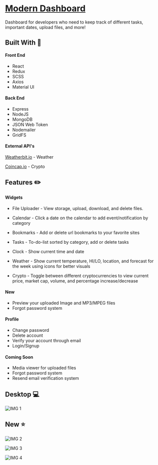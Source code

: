 # [Modern Dashboard](https://modern-dashboard.netlify.com)

Dashboard for developers who need to keep track of different tasks, important dates, upload files, and more!

## Built With 🔨

#### Front End
* React
* Redux
* SCSS
* Axios
* Material UI

#### Back End
* Express
* NodeJS
* MongoDB
* JSON Web Token
* Nodemailer
* GridFS

#### External API's
[Weatherbit.io](https://www.weatherbit.io/) - Weather

[Coincap.io](https://coincap.io/) - Crypto

## Features ✏️

#### Widgets
* File Uploader - View storage, upload, download, and delete files.

* Calendar - Click a date on the calendar to add event/notification by category

* Bookmarks - Add or delete url bookmarks to your favorite sites

* Tasks - To-do-list sorted by category, add or delete tasks

* Clock - Show current time and date

* Weather - Show current temperature, HI/LO, location, and forecast for the week using icons for better visuals

* Crypto - Toggle between different cryptocurrencies to view current price, market cap, volume, and percentage increase/decrease

#### New
* Preview your uploaded Image and MP3/MPEG files
* Forgot password system

#### Profile
* Change password
* Delete account
* Verify your account through email
* Login/Signup

#### Coming Soon
* Media viewer for uploaded files
* Forgot password system
* Resend email verification system


## Desktop 💻

![IMG 1](https://i.postimg.cc/hvkF4HCt/dashboard-lg-1.jpg)

## New ⭐️
![IMG 2](https://i.postimg.cc/htvdmHC4/dashboard-preview-desktop.jpg)

![IMG 3](https://i.postimg.cc/5Nnz6xSk/dashboard-preview-mobile.jpg)

![IMG 4](https://i.postimg.cc/yYV91JcZ/dashboard-forgot-password.jpg)

